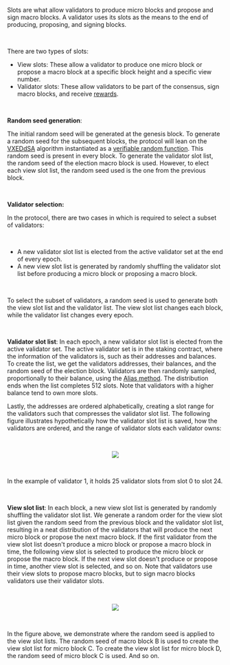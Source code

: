 Slots are what allow validators to produce micro blocks and propose and sign macro blocks. A validator uses its slots as the means to the end of producing, proposing, and signing blocks.

<br/>

There are two types of slots:

- View slots: These allow a validator to produce one micro block or propose a macro block at a specific block height and a specific view number.
- Validator slots: These allow validators to be part of the consensus, sign macro blocks, and receive [rewards](https://github.com/nimiq/albatross-doc/blob/main/Rewards.md).

<br/>

**Random seed generation**:

The initial random seed will be generated at the genesis block. To generate a random seed for the subsequent blocks, the protocol will lean on the [VXEDdSA](https://www.signal.org/docs/specifications/xeddsa/#vxeddsa) algorithm instantiated as a [verifiable random function](https://github.com/nimiq/albatross-doc/blob/main/VRF.md). This random seed is present in every block. To generate the validator slot list, the random seed of the election macro block is used. However, to elect each view slot list, the random seed used is the one from the previous block.

<br/>

**Validator selection:**

In the protocol, there are two cases in which is required to select a subset of validators:

<br/>

- A new validator slot list is elected from the active validator set at the end of every epoch.
- A new view slot list is generated by randomly shuffling the validator slot list before producing a micro block or proposing a macro block.

<br/>

To select the subset of validators, a random seed is used to generate both the view slot list and the validator list. The view slot list changes each block, while the validator list changes every epoch.

<br/>

**Validator slot list**: In each epoch, a new validator slot list is elected from the active validator set. The active validator set is in the staking contract, where the information of the validators is, such as their addresses and balances. To create the list, we get the validators addresses, their balances, and the random seed of the election block. Validators are then randomly sampled, proportionally to their balance, using the [Alias method](https://en.wikipedia.org/wiki/Alias_method). The distribution ends when the list completes 512 slots. Note that validators with a higher balance tend to own more slots.

Lastly, the addresses are ordered alphabetically, creating a slot range for the validators such that compresses the validator slot list. The following figure illustrates hypothetically how the validator slot list is saved, how the validators are ordered, and the range of validator slots each validator owns:

<br/>

<p align="center">
  <img src="https://i.postimg.cc/L6P0zzZ2/slot-range-drawio.png"/>
</p>

<br/>

In the example of validator 1, it holds 25 validator slots from slot 0 to slot 24.

<br/>

**View slot list**: In each block, a new view slot list is generated by randomly shuffling the validator slot list. We generate a random order for the view slot list given the random seed from the previous block and the validator slot list, resulting in a neat distribution of the validators that will produce the next micro block or propose the next macro block. If the first validator from the view slot list doesn't produce a micro block or propose a macro block in time, the following view slot is selected to produce the micro block or propose the macro block. If the next view slot doesn't produce or propose in time, another view slot is selected, and so on. Note that validators use their view slots to propose macro blocks, but to sign macro blocks validators use their validator slots.

<br/>

<p align="center">
  <img src="https://i.postimg.cc/rpVnX3Zw/slots-selection-drawio.png"/>
</p>

<br/>

In the figure above, we demonstrate where the random seed is applied to the view slot lists. The random seed of macro block B is used to create the view slot list for micro block C. To create the view slot list for micro block D, the random seed of micro block C is used. And so on.
